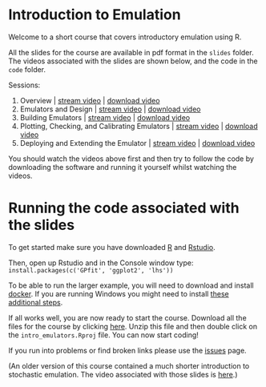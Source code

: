 # Introduction to Emulation

Welcome to a short course that covers introductory emulation using R. 

All the slides for the course are available in pdf format in the `slides` folder. The videos associated with the slides are shown below, and the code in the `code` folder.

Sessions:

 1. Overview | [stream video](https://github.com) | [download video](https://github.com) 
 2. Emulators and Design | [stream video](https://github.com) | [download video](https://github.com) 
 3. Building Emulators | [stream video](https://github.com) | [download video](https://github.com) 
 4. Plotting, Checking, and Calibrating Emulators | [stream video](https://github.com) | [download video](https://github.com) 
 5. Deploying and Extending the Emulator | [stream video](https://github.com) | [download video](https://github.com) 

You should watch the videos above first and then try to follow the code by downloading the software and running it yourself whilst watching the videos. 

# Running the code associated with the slides

To get started make sure you have downloaded [R](https://www.r-project.org) and [Rstudio](https://rstudio.com/products/rstudio/download/).

Then, open up Rstudio and in the Console window type:
`install.packages(c('GPfit', 'ggplot2', 'lhs'))`

To be able to run the larger example, you will need to download and install [docker](https://www.docker.com). If you are running Windows you might need to install [these additional steps](https://blog.jayway.com/2017/04/19/running-docker-on-bash-on-windows/).

If all works well, you are now ready to start the course. Download all the files for the course by clicking [here](https://github.com/andrewcparnell/intro_emulators/archive/master.zip). Unzip this file and then double click on the `intro_emulators.Rproj` file. You can now start coding!

If you run into problems or find broken links please use the [issues](https://github.com/andrewcparnell/intro_emulation/issues) page. 

(An older version of this course contained a much shorter introduction to stochastic emulation. The video associated with those slides is [here](https://media.heanet.ie/download/896172607cea4cdaa9001dc3260be3dd).)
